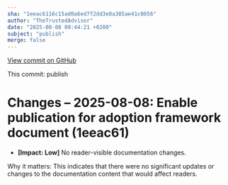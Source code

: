```yaml
---
sha: "1eeac6116c15ad0a6ed7f2dd3e0a385ae41c0056"
author: "TheTrustedAdvisor"
date: "2025-08-08 09:44:21 +0200"
subject: "publish"
merge: false
---
```


[View commit on GitHub](https://github.com/TheTrustedAdvisor/FabricAdoptionFramework/commit/1eeac6116c15ad0a6ed7f2dd3e0a385ae41c0056)

This commit: publish

# Changes – 2025-08-08: Enable publication for adoption framework document (1eeac61)

- **[Impact: Low]** No reader-visible documentation changes.

Why it matters: This indicates that there were no significant updates or changes to the documentation content that would affect readers.
